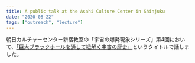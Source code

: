 ```yaml
---
title: A public talk at the Asahi Culture Center in Shinjuku
date: "2020-08-22"
tags: ["outreach", "lecture"]
---
```

朝日カルチャーセンター新宿教室の「宇宙の爆発現象シリーズ」第4回において、[「巨大ブラックホールを通して紐解く宇宙の歴史」](https://www.asahiculture.jp/course/shinjuku/dad70596-c040-2eb4-3928-5e22ead03fa5)というタイトルで話しました。
